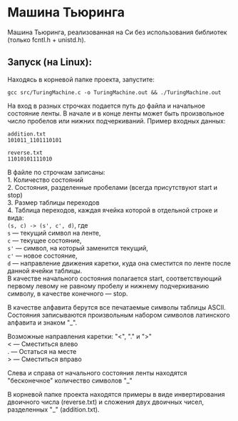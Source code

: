 # Машина Тьюринга
Машина Тьюринга, реализованная на Си без использования библиотек (только fcntl.h + unistd.h). 
## Запуск (на Linux):
Находясь в корневой папке проекта, запустите:
```
gcc src/TuringMachine.c -o TuringMachine.out && ./TuringMachine.out
```
На вход в разных строчках подается путь до файла и начальное состояние ленты. В начале и в конце ленты может быть произвольное число пробелов или нижних подчеркиваний.
Пример входных данных:  
``` 
addition.txt    
101011_1101110101
```
```
reverse.txt
11010101111010
```
В файле по строчкам записаны:  
    1. Количество состояний     
    2. Состояния, разделенные пробелами (всегда присутствуют start  и stop)     
    3. Размер таблицы переходов     
    4. Таблица переходов, каждая ячейка которой в отдельной строке и вида:      
<code>(s, c) -> (s', c', d)</code>, где      
<code>s</code>  — текущий символ на ленте,       
<code>с</code>  — текущее состояние,     
<code>s'</code> — символ, на который заменится текущий,      
<code>c'</code> — новое состояние,       
<code>d</code>  — направление движения каретки, куда она сместится по ленте после данной ячейки таблицы.       
В качестве начального состояния полагается start, соответствующий первому левому не равному пробелу и нижнему подчеркиванию символу, в качестве конечного — stop.

В качестве алфавита берутся все печатаемые символы таблицы ASCII.
Состояния записываются произвольным набором символов латинского алфавита и знаком "_".

Возможные направления каретки: "<", "." и ">"       
<  — Сместиться влево     
.  — Остаться на месте    
\> — Сместиться вправо

Слева и справа от начального состояния ленты находятся "бесконечное" количество символов "_"

В корневой папке проекта находятся примеры в виде инвертирования двоичного числа (reverse.txt) и сложения двух двоичных чисел, разделенных "_" (addition.txt).
